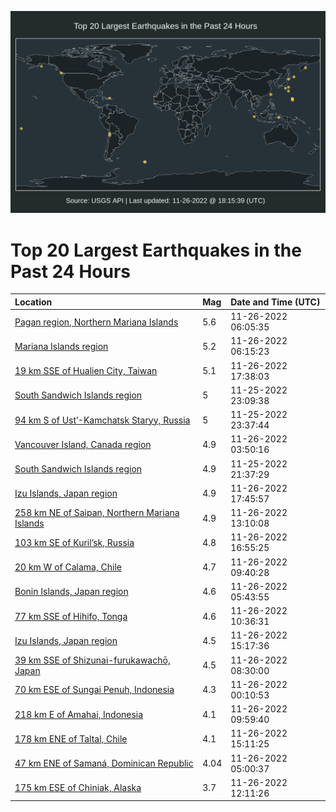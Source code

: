 ![Map](./map.png)

# Top 20 Largest Earthquakes in the Past 24 Hours

| Location | Mag | Date and Time (UTC) |
|:---|:---|:---|
| [Pagan region, Northern Mariana Islands](https://earthquake.usgs.gov/earthquakes/eventpage/us7000ishx) | 5.6 | 11-26-2022 06:05:35 |
| [Mariana Islands region](https://earthquake.usgs.gov/earthquakes/eventpage/us7000isi5) | 5.2 | 11-26-2022 06:15:23 |
| [19 km SSE of Hualien City, Taiwan](https://earthquake.usgs.gov/earthquakes/eventpage/us7000iskz) | 5.1 | 11-26-2022 17:38:03 |
| [South Sandwich Islands region](https://earthquake.usgs.gov/earthquakes/eventpage/us7000isg7) | 5 | 11-25-2022 23:09:38 |
| [94 km S of Ust’-Kamchatsk Staryy, Russia](https://earthquake.usgs.gov/earthquakes/eventpage/us7000isgf) | 5 | 11-25-2022 23:37:44 |
| [Vancouver Island, Canada region](https://earthquake.usgs.gov/earthquakes/eventpage/us7000ishe) | 4.9 | 11-26-2022 03:50:16 |
| [South Sandwich Islands region](https://earthquake.usgs.gov/earthquakes/eventpage/us7000isfs) | 4.9 | 11-25-2022 21:37:29 |
| [Izu Islands, Japan region](https://earthquake.usgs.gov/earthquakes/eventpage/us7000isl1) | 4.9 | 11-26-2022 17:45:57 |
| [258 km NE of Saipan, Northern Mariana Islands](https://earthquake.usgs.gov/earthquakes/eventpage/us7000isjz) | 4.9 | 11-26-2022 13:10:08 |
| [103 km SE of Kuril’sk, Russia](https://earthquake.usgs.gov/earthquakes/eventpage/us7000iskt) | 4.8 | 11-26-2022 16:55:25 |
| [20 km W of Calama, Chile](https://earthquake.usgs.gov/earthquakes/eventpage/us7000isj3) | 4.7 | 11-26-2022 09:40:28 |
| [Bonin Islands, Japan region](https://earthquake.usgs.gov/earthquakes/eventpage/us7000isi4) | 4.6 | 11-26-2022 05:43:55 |
| [77 km SSE of Hihifo, Tonga](https://earthquake.usgs.gov/earthquakes/eventpage/us7000isjf) | 4.6 | 11-26-2022 10:36:31 |
| [Izu Islands, Japan region](https://earthquake.usgs.gov/earthquakes/eventpage/us7000iski) | 4.5 | 11-26-2022 15:17:36 |
| [39 km SSE of Shizunai-furukawachō, Japan](https://earthquake.usgs.gov/earthquakes/eventpage/us7000isit) | 4.5 | 11-26-2022 08:30:00 |
| [70 km ESE of Sungai Penuh, Indonesia](https://earthquake.usgs.gov/earthquakes/eventpage/us7000isgj) | 4.3 | 11-26-2022 00:10:53 |
| [218 km E of Amahai, Indonesia](https://earthquake.usgs.gov/earthquakes/eventpage/us7000isja) | 4.1 | 11-26-2022 09:59:40 |
| [178 km ENE of Taltal, Chile](https://earthquake.usgs.gov/earthquakes/eventpage/us7000iskg) | 4.1 | 11-26-2022 15:11:25 |
| [47 km ENE of Samaná, Dominican Republic](https://earthquake.usgs.gov/earthquakes/eventpage/pr2022330000) | 4.04 | 11-26-2022 05:00:37 |
| [175 km ESE of Chiniak, Alaska](https://earthquake.usgs.gov/earthquakes/eventpage/ak022f5yk4ry) | 3.7 | 11-26-2022 12:11:26 |
